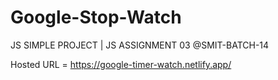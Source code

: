 # Google-Stop-Watch
JS SIMPLE PROJECT | JS ASSIGNMENT 03 @SMIT-BATCH-14

Hosted URL = https://google-timer-watch.netlify.app/
